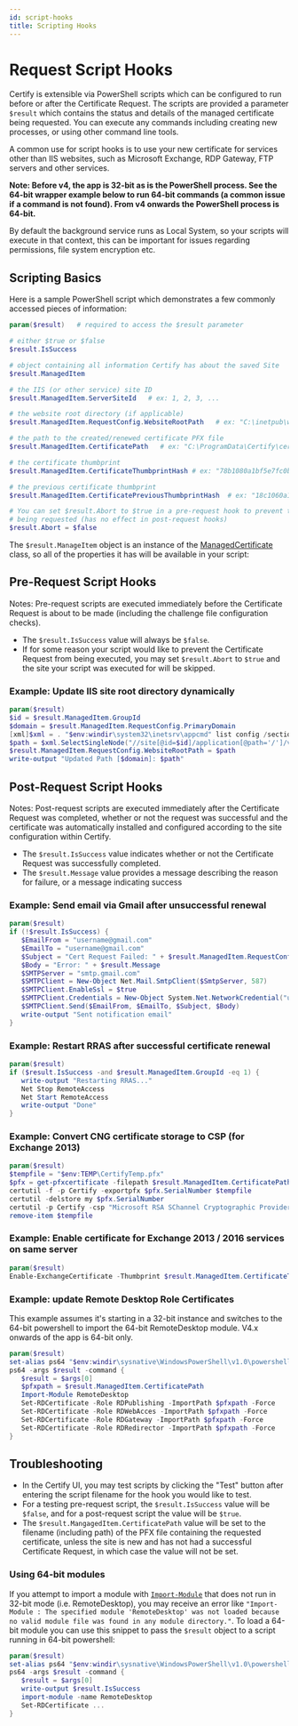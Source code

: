 ```yaml
---
id: script-hooks
title: Scripting Hooks
---
```


# Request Script Hooks

Certify is extensible via PowerShell scripts which can be configured to run before or after the Certificate Request. The scripts are provided a parameter `$result` which contains the status and details of the managed certificate being requested. You can execute any commands including creating new processes, or using other command line tools.

A common use for script hooks is to use your new certificate for services other than IIS websites, such as Microsoft Exchange, RDP Gateway, FTP servers and other services.

**Note: Before v4, the app is 32-bit as is the PowerShell process. See the 64-bit wrapper example below to run 64-bit commands (a common issue if a command is not found). From v4 onwards the PowerShell process is 64-bit.**

By default the background service runs as Local System, so your scripts will execute in that context, this can be important for issues regarding permissions, file system encryption etc.

## Scripting Basics

Here is a sample PowerShell script which demonstrates a few commonly accessed pieces of information:

```PowerShell
param($result)   # required to access the $result parameter

# either $true or $false
$result.IsSuccess

# object containing all information Certify has about the saved Site
$result.ManagedItem

# the IIS (or other service) site ID
$result.ManagedItem.ServerSiteId   # ex: 1, 2, 3, ...

# the website root directory (if applicable)
$result.ManagedItem.RequestConfig.WebsiteRootPath   # ex: "C:\inetpub\wwwroot"

# the path to the created/renewed certificate PFX file
$result.ManagedItem.CertificatePath   # ex: "C:\ProgramData\Certify\certes\assets\pfx\00f9e07e-83ca-4029-a173-4b704ee78996.pfx"

# the certificate thumbprint
$result.ManagedItem.CertificateThumbprintHash # ex: "78b1080a1bf5e7fc0bbb0c0614fc4a18932db5f9"

# the previous certificate thumbprint
$result.ManagedItem.CertificatePreviousThumbprintHash  # ex: "18c1060a1be5e6fc0bbb0c0614fc4a18932db5fa"

# You can set $result.Abort to $true in a pre-request hook to prevent the certificate from
# being requested (has no effect in post-request hooks)
$result.Abort = $false
```

The `$result.ManageItem` object is an instance of the <a href="https://github.com/webprofusion/certify/blob/development/src/Certify.Models/Config/ManagedCertificate.cs" target="_blank">ManagedCertificate</a> class, so all of the properties it has will be available in your script:

## Pre-Request Script Hooks

Notes: Pre-request scripts are executed immediately before the Certificate Request is about to be made (including the challenge file configuration checks).

* The `$result.IsSuccess` value will always be `$false`.
* If for some reason your script would like to prevent the Certificate Request from being executed, you may set `$result.Abort` to `$true` and the site your script was executed for will be skipped.

### Example: Update IIS site root directory dynamically
```PowerShell
param($result)
$id = $result.ManagedItem.GroupId
$domain = $result.ManagedItem.RequestConfig.PrimaryDomain
[xml]$xml = . "$env:windir\system32\inetsrv\appcmd" list config /section:system.applicationHost/sites
$path = $xml.SelectSingleNode("//site[@id=$id]/application[@path='/']/virtualDirectory/@physicalPath").Value
$result.ManagedItem.RequestConfig.WebsiteRootPath = $path
write-output "Updated Path [$domain]: $path"
```

## Post-Request Script Hooks

Notes: Post-request scripts are executed immediately after the Certificate Request was completed, whether or not the request was successful and the certificate was automatically installed and configured according to the site configuration within Certify.
* The `$result.IsSuccess` value indicates whether or not the Certificate Request was successfully completed.
* The `$result.Message` value provides a message describing the reason for failure, or a message indicating success

### Example: Send email via Gmail after unsuccessful renewal

```PowerShell
param($result)
if (!$result.IsSuccess) {
   $EmailFrom = "username@gmail.com"
   $EmailTo = "username@gmail.com"
   $Subject = "Cert Request Failed: " + $result.ManagedItem.RequestConfig.PrimaryDomain
   $Body = "Error: " + $result.Message
   $SMTPServer = "smtp.gmail.com"
   $SMTPClient = New-Object Net.Mail.SmtpClient($SmtpServer, 587)
   $SMTPClient.EnableSsl = $true
   $SMTPClient.Credentials = New-Object System.Net.NetworkCredential("username@gmail.com", "password");
   $SMTPClient.Send($EmailFrom, $EmailTo, $Subject, $Body)
   write-output "Sent notification email"
}
```

### Example: Restart RRAS after successful certificate renewal

```PowerShell
param($result)
if ($result.IsSuccess -and $result.ManagedItem.GroupId -eq 1) {
   write-output "Restarting RRAS..."
   Net Stop RemoteAccess
   Net Start RemoteAccess
   write-output "Done"
}
```

### Example: Convert CNG certificate storage to CSP (for Exchange 2013)

```PowerShell
param($result)
$tempfile = "$env:TEMP\CertifyTemp.pfx"
$pfx = get-pfxcertificate -filepath $result.ManagedItem.CertificatePath
certutil -f -p Certify -exportpfx $pfx.SerialNumber $tempfile
certutil -delstore my $pfx.SerialNumber
certutil -p Certify -csp "Microsoft RSA SChannel Cryptographic Provider" -importpfx $tempfile
remove-item $tempfile
```

### Example: Enable certificate for Exchange 2013 / 2016 services on same server

```PowerShell
param($result)
Enable-ExchangeCertificate -Thumbprint $result.ManagedItem.CertificateThumbprintHash -Services POP,IMAP,SMTP,IIS
```

### Example: update Remote Desktop Role Certificates
This example assumes it's starting in a 32-bit instance and switches to the 64-bit powershell to import the 64-bit RemoteDesktop module. V4.x onwards of the app is 64-bit only.
```PowerShell
param($result)
set-alias ps64 "$env:windir\sysnative\WindowsPowerShell\v1.0\powershell.exe"
ps64 -args $result -command {
   $result = $args[0]
   $pfxpath = $result.ManagedItem.CertificatePath
   Import-Module RemoteDesktop
   Set-RDCertificate -Role RDPublishing -ImportPath $pfxpath -Force
   Set-RDCertificate -Role RDWebAcces -ImportPath $pfxpath -Force
   Set-RDCertificate -Role RDGateway -ImportPath $pfxpath -Force
   Set-RDCertificate -Role RDRedirector -ImportPath $pfxpath -Force
}
```

## Troubleshooting


* In the Certify UI, you may test scripts by clicking the "Test" button after entering the script filename for the hook you would like to test.
* For a testing pre-request script, the `$result.IsSuccess` value will be `$false`, and for a post-request script the value will be `$true`.
* The `$result.MangagedItem.CertificatePath` value will be set to the filename (including path) of the PFX file containing the requested certificate, unless the site is new and has not had a successful Certificate Request, in which case the value will not be set.

### Using 64-bit modules

If you attempt to import a module with [`Import-Module`](https://docs.microsoft.com/en-us/powershell/module/microsoft.powershell.core/import-module?view=powershell-5.1) that does not run in 32-bit mode (i.e. RemoteDesktop), you may receive an error like `"Import-Module : The specified module 'RemoteDesktop' was not loaded because no valid module file was found in any module directory."`. To load a 64-bit module you can use this snippet to pass the `$result` object to a script running in 64-bit powershell:
```powershell
param($result)
set-alias ps64 "$env:windir\sysnative\WindowsPowerShell\v1.0\powershell.exe"
ps64 -args $result -command {
   $result = $args[0]
   write-output $result.IsSuccess
   import-module -name RemoteDesktop
   Set-RDCertificate ...
}
```
